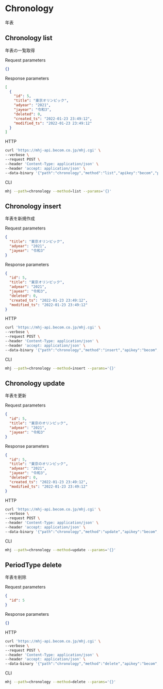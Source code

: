 # Chronology

年表

## Chronology list

年表の一覧取得

Request parameters

```json
{}
```

Response parameters

```json
[
  {
    "id": 5,
    "title": "東京オリンピック",
    "adyear": "2021",
    "jayear": "令和3",
    "deleted": 0,
    "created_ts": "2022-01-23 23:49:12",
    "modified_ts": "2022-01-23 23:49:12"
  }
]
```

HTTP

```zsh
curl 'https://mhj-api.becom.co.jp/mhj.cgi' \
--verbose \
--request POST \
--header 'Content-Type: application/json' \
--header 'accept: application/json' \
--data-binary '{"path":"chronology","method":"list","apikey":"becom","params":{}}'
```

CLI

```zsh
mhj --path=chronology --method=list --params='{}'
```

## Chronology insert

年表を新規作成

Request parameters

```json
{
  "title": "東京オリンピック",
  "adyear": "2021",
  "jayear": "令和3"
}
```

Response parameters

```json
{
  "id": 5,
  "title": "東京オリンピック",
  "adyear": "2021",
  "jayear": "令和3",
  "deleted": 0,
  "created_ts": "2022-01-23 23:49:12",
  "modified_ts": "2022-01-23 23:49:12"
}
```

HTTP

```zsh
curl 'https://mhj-api.becom.co.jp/mhj.cgi' \
--verbose \
--request POST \
--header 'Content-Type: application/json' \
--header 'accept: application/json' \
--data-binary '{"path":"chronology","method":"insert","apikey":"becom","params":{}}'
```

CLI

```zsh
mhj --path=chronology --method=insert --params='{}'
```

## Chronology update

年表を更新

Request parameters

```json
{
  "id": 5,
  "title": "東京のオリンピック",
  "adyear": "2021",
  "jayear": "令和3"
}
```

Response parameters

```json
{
  "id": 5,
  "title": "東京のオリンピック",
  "adyear": "2021",
  "jayear": "令和3",
  "deleted": 0,
  "created_ts": "2022-01-23 23:49:12",
  "modified_ts": "2022-01-23 23:49:12"
}
```

HTTP

```zsh
curl 'https://mhj-api.becom.co.jp/mhj.cgi' \
--verbose \
--request POST \
--header 'Content-Type: application/json' \
--header 'accept: application/json' \
--data-binary '{"path":"chronology","method":"update","apikey":"becom","params":{}}'
```

CLI

```zsh
mhj --path=chronology --method=update --params='{}'
```

## PeriodType delete

年表を削除

Request parameters

```json
{
  "id": 5
}
```

Response parameters

```json
{}
```

HTTP

```zsh
curl 'https://mhj-api.becom.co.jp/mhj.cgi' \
--verbose \
--request POST \
--header 'Content-Type: application/json' \
--header 'accept: application/json' \
--data-binary '{"path":"chronology","method":"delete","apikey":"becom","params":{}}'
```

CLI

```zsh
mhj --path=chronology --method=delete --params='{}'
```
